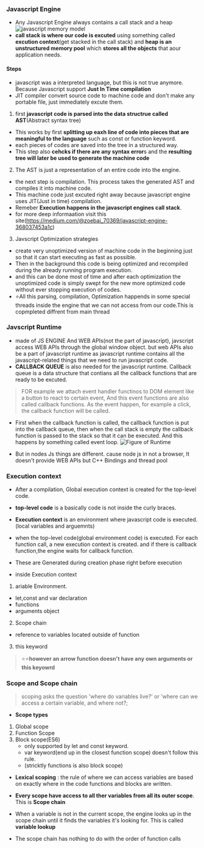 ### Javascript Engine
- Any Javascript Engine always contains a call stack and a heap
![javascript memory model](https://blog.kakaocdn.net/dn/bAGG5c/btqChFytmpg/qLtzgp3ahZgqkcIlD9mtkK/img.png)
 - **call stack is where our code is excuted** using something called **excution context**(get stacked in the call stack) and **heap is an unstructured memory pool** which **stores all the objects** that aour application needs.
 
#### Steps
- javascript was a interpreted language, but this is not true anymore. Because Javascript support **Just In Time compilation**
- JIT compiler convert source code to machine code and don't make any portable file, just immediately excute them.

1. first **javascript code is parsed into the data structrue called AST**(Abstract syntax tree)
  - This works by first **splitting up eaxh line of code into pieces that are meaningful to the language** such as const or function keyword.
  - each pieces of codes are saved into the tree in a structured way.
  - This step also **cehcks if there are any syntax error**s and the **resulting tree will later be used to generate the machine code**
 
2. The AST is just a representation of an entire code into the engine.
  - the next step is compilation. This process takes the generated AST and compiles it into machine code.
  - This machine code just excuted right away because javascript engine uses JIT(Just in time) compilation.
  - Remeber **Execution happens in the javascript engines call stack**.
  - for more deep informaation visit this site(https://medium.com/@zoebai_70369/javascript-engine-368037453a1c)
  
3. Javscript Optimization strategies
  -  create very unoptimized version of machine code in the beginning just so that it can start executing as fast as possible.
  -  Then in the background this code is being optimized and recompiled during the already running program execution.
  - and this can be done most of time and after each optimization the unoptimized code is simply swept for the new more optimized code without ever stopping execution of codes.
  - ⭐All this parsing, compilation, Optimization happends in some special threads inside the engine that we can not access from our code.This is copmpleted diffrent from main thread
  
### Javscript Runtime 
- made of JS ENGINE And WEB APIs(not the part of javascript), javscript access WEB APIs through the global window object. but web APIs also be a part of javascript runtime as javascript runtime contains all the javascript-related things that we need to run javascript code.
- **CALLBACK QUEUE** is also needed for the javascript runtime. Callback queue is a data structure that contians all the callback functions that are ready to be excuted.
> FOR example we attach event handler functinos to DOM element like a button to react to certain event, And this event functions are also called callback functions. As the event happen, for example a click, the callback function will be called.
- First when the callback function is called, the callback function is put into the callback queue, then when the call stack is empty the callback function is passed to the stack so that it can be executed. And this happens by something called event loop.
![Figure of Runtime](https://cdn-images-1.medium.com/max/1600/1*lZ-KXoVNUSOwaq7q8zUBDg.png)

- But in nodes Js things are different. cause node js in not a browser, It doesn't provide WEB APIs but C++ Bindings and thread pool

### Execution context
- After a compilation, Global execution context is created for the top-level code.
- **top-level code** is a basically code is not inside the curly braces.
- **Execution context** is an environment where javascript code is executed.(local variables and arguemnts)
- when the top-level code(global environment code) is executed. For each function call, a new execution context is created. and if there is callback function,the engine waits for callback function.


- These are Generated during creation phase right before execution
- inside Execution context 
 1. ariable Environment.
  - let,const and var declaration
  - functions
  - arguments object
  
 2. Scope chain
  - reference to variables located outside of function
  
 3. this keyword
 
 > ⭐⭐**however an arrow function doesn't have any own arguments or this keyowrd**
 
 
 ### Scope and Scope chain 
 > scoping asks the question 'where do variables live?' or 'where can we access a certain variable, and where not?;
 
- **Scope types**
 1. Global scope
 2. Function Scope
 3. Block scope(ES6)
    - only supported by let and const keyword.
    - var keyword(end up in the closest function scope) doesn't follow this rule.
    - (stricktly functions is also block scope)

 - **Lexical scoping** : the rule of where we can access variables are based on exactly where in the code functions and blocks are written.
 - **Every scope have access to all ther variables from all its outer scope**. This is **Scope chain**
 - When a variable is not in the current scope, the engine looks up in the scope chain until it finds the variables it's looking for. This is called **variable lookup**
 
 - The scope chain has nothing to do with the order of function calls
